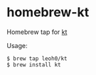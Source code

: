 # homebrew-kt

Homebrew tap for [kt](https://github.com/leoh0/kt)

Usage:
  
    $ brew tap leoh0/kt
    $ brew install kt
